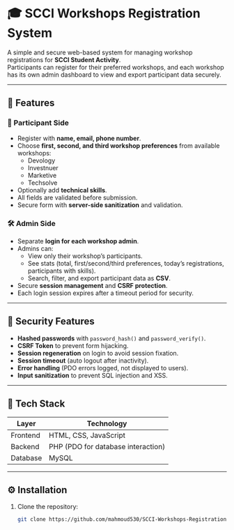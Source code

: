 # 🎓 SCCI Workshops Registration System

A simple and secure web-based system for managing workshop registrations for **SCCI Student Activity**.  
Participants can register for their preferred workshops, and each workshop has its own admin dashboard to view and export participant data securely.

---

## 🚀 Features

### 👥 Participant Side
- Register with **name, email, phone number**.
- Choose **first, second, and third workshop preferences** from available workshops:
  - Devology
  - Investnuer
  - Marketive
  - Techsolve
- Optionally add **technical skills**.
- All fields are validated before submission.
- Secure form with **server-side sanitization** and validation.

### 🛠 Admin Side
- Separate **login for each workshop admin**.
- Admins can:
  - View only their workshop’s participants.
  - See stats (total, first/second/third preferences, today’s registrations, participants with skills).
  - Search, filter, and export participant data as **CSV**.
- Secure **session management** and **CSRF protection**.
- Each login session expires after a timeout period for security.

---

## 🔐 Security Features
- **Hashed passwords** with `password_hash()` and `password_verify()`.
- **CSRF Token** to prevent form hijacking.
- **Session regeneration** on login to avoid session fixation.
- **Session timeout** (auto logout after inactivity).
- **Error handling** (PDO errors logged, not displayed to users).
- **Input sanitization** to prevent SQL injection and XSS.

---

## 🧩 Tech Stack

| Layer | Technology |
|-------|-------------|
| Frontend | HTML, CSS, JavaScript |
| Backend | PHP (PDO for database interaction) |
| Database | MySQL |

---

## ⚙️ Installation

1. Clone the repository:
   ```bash
   git clone https://github.com/mahmoud530/SCCI-Workshops-Registration-System.git
